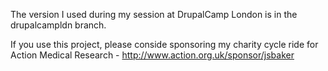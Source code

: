 The version I used during my session at DrupalCamp London is in the drupalcampldn branch.

If you use this project, please conside sponsoring my charity cycle ride for Action Medical Research - http://www.action.org.uk/sponsor/jsbaker
